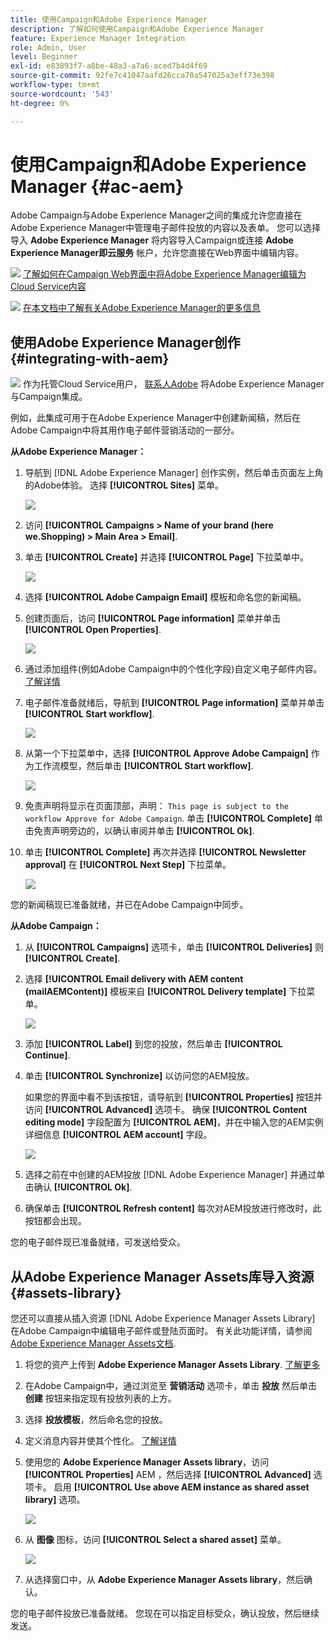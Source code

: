 ```yaml
---
title: 使用Campaign和Adobe Experience Manager
description: 了解如何使用Campaign和Adobe Experience Manager
feature: Experience Manager Integration
role: Admin, User
level: Beginner
exl-id: e83893f7-a8be-48a3-a7a6-aced7b4d4f69
source-git-commit: 92fe7c41047aafd26cca70a547025a3eff73e398
workflow-type: tm+mt
source-wordcount: '543'
ht-degree: 0%

---
```


# 使用Campaign和Adobe Experience Manager {#ac-aem}

Adobe Campaign与Adobe Experience Manager之间的集成允许您直接在Adobe Experience Manager中管理电子邮件投放的内容以及表单。 您可以选择导入 **Adobe Experience Manager** 将内容导入Campaign或连接 **Adobe Experience Manager即云服务** 帐户，允许您直接在Web界面中编辑内容。

![](../assets/do-not-localize/book.png) [了解如何在Campaign Web界面中将Adobe Experience Manager编辑为Cloud Service内容](https://experienceleague.adobe.com/docs/campaign-web/v8/msg/email/content/integrations/aem-content.html?lang=en)

![](../assets/do-not-localize/book.png) [在本文档中了解有关Adobe Experience Manager的更多信息](https://experienceleague.adobe.com/docs/experience-manager-65/administering/integration/campaignonpremise.html#aem-and-adobe-campaign-integration-workflow)

## 使用Adobe Experience Manager创作 {#integrating-with-aem}

![](../assets/do-not-localize/speech.png)  作为托管Cloud Service用户， [联系人Adobe](../start/campaign-faq.md#support) 将Adobe Experience Manager与Campaign集成。

例如，此集成可用于在Adobe Experience Manager中创建新闻稿，然后在Adobe Campaign中将其用作电子邮件营销活动的一部分。

**从Adobe Experience Manager：**

1. 导航到 [!DNL Adobe Experience Manager] 创作实例，然后单击页面左上角的Adobe体验。 选择 **[!UICONTROL Sites]** 菜单。

   ![](assets/aem_authoring_1.png)

1. 访问 **[!UICONTROL Campaigns > Name of your brand (here we.Shopping) > Main Area > Email]**.

1. 单击 **[!UICONTROL Create]** 并选择 **[!UICONTROL Page]** 下拉菜单中。

   ![](assets/aem_authoring_2.png)

1. 选择 **[!UICONTROL Adobe Campaign Email]** 模板和命名您的新闻稿。

1. 创建页面后，访问 **[!UICONTROL Page information]** 菜单并单击 **[!UICONTROL Open Properties]**.

   ![](assets/aem_authoring_3.png)

1. 通过添加组件(例如Adobe Campaign中的个性化字段)自定义电子邮件内容。 [了解详情](https://experienceleague.adobe.com/docs/experience-manager-65/content/sites/authoring/aem-adobe-campaign/campaign.html?lang=en#editing-email-content)

1. 电子邮件准备就绪后，导航到 **[!UICONTROL Page information]** 菜单并单击 **[!UICONTROL Start workflow]**.

   ![](assets/aem_authoring_4.png)

1. 从第一个下拉菜单中，选择 **[!UICONTROL Approve Adobe Campaign]** 作为工作流模型，然后单击 **[!UICONTROL Start workflow]**.

   ![](assets/aem_authoring_5.png)

1. 免责声明将显示在页面顶部，声明： `This page is subject to the workflow Approve for Adobe Campaign`. 单击 **[!UICONTROL Complete]** 单击免责声明旁边的，以确认审阅并单击 **[!UICONTROL Ok]**.

1. 单击 **[!UICONTROL Complete]** 再次并选择 **[!UICONTROL Newsletter approval]** 在 **[!UICONTROL Next Step]** 下拉菜单。

   ![](assets/aem_authoring_6.png)

您的新闻稿现已准备就绪，并已在Adobe Campaign中同步。

**从Adobe Campaign：**

1. 从 **[!UICONTROL Campaigns]** 选项卡，单击 **[!UICONTROL Deliveries]** 则 **[!UICONTROL Create]**.

1. 选择 **[!UICONTROL Email delivery with AEM content (mailAEMContent)]** 模板来自 **[!UICONTROL Delivery template]** 下拉菜单。

   ![](assets/aem_authoring_7.png)

1. 添加 **[!UICONTROL Label]** 到您的投放，然后单击 **[!UICONTROL Continue]**.

1. 单击 **[!UICONTROL Synchronize]** 以访问您的AEM投放。

   如果您的界面中看不到该按钮，请导航到 **[!UICONTROL Properties]** 按钮并访问 **[!UICONTROL Advanced]** 选项卡。 确保 **[!UICONTROL Content editing mode]** 字段配置为 **[!UICONTROL AEM]**，并在中输入您的AEM实例详细信息 **[!UICONTROL AEM account]** 字段。

   ![](assets/aem_authoring_8.png)

1. 选择之前在中创建的AEM投放 [!DNL Adobe Experience Manager] 并通过单击确认 **[!UICONTROL Ok]**.

1. 确保单击 **[!UICONTROL Refresh content]** 每次对AEM投放进行修改时，此按钮都会出现。

您的电子邮件现已准备就绪，可发送给受众。

## 从Adobe Experience Manager Assets库导入资源 {#assets-library}

您还可以直接从插入资源 [!DNL Adobe Experience Manager Assets Library] 在Adobe Campaign中编辑电子邮件或登陆页面时。 有关此功能详情，请参阅 [Adobe Experience Manager Assets文档](https://experienceleague.adobe.com/docs/experience-manager-65/content/assets/managing/manage-assets.html?lang=en).

1. 将您的资产上传到 **Adobe Experience Manager Assets Library**. [了解更多](https://experienceleague.adobe.com/docs/experience-manager-65/content/assets/managing/manage-assets.html?lang=en#uploading-assets)

1. 在Adobe Campaign中，通过浏览至 **营销活动** 选项卡，单击 **投放** 然后单击 **创建** 按钮来指定现有投放列表的上方。

1. 选择 **投放模板**，然后命名您的投放。

1. 定义消息内容并使其个性化。 [了解详情](../send/email.md)

1. 使用您的 **Adobe Experience Manager Assets library**，访问 **[!UICONTROL Properties]** AEM ，然后选择 **[!UICONTROL Advanced]** 选项卡。 启用 **[!UICONTROL Use above AEM instance as shared asset library]** 选项。

   ![](assets/aem_authoring_9.png)

1. 从 **图像** 图标，访问 **[!UICONTROL Select a shared asset]** 菜单。

   ![](assets/aem_authoring_10.png)

1. 从选择窗口中，从 **Adobe Experience Manager Assets library**，然后确认。

您的电子邮件投放已准备就绪。 您现在可以指定目标受众，确认投放，然后继续发送。
